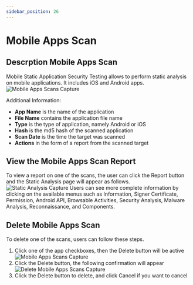 ```yaml
---
sidebar_position: 26
---
```


# Mobile Apps Scan

## Descrption Mobile Apps Scan
Mobile Static Application Security Testing allows to perform static analysis on mobile applications. It includes iOS and Android apps.
![Mobile Apps Scans Capture](/img/capture/mobile-apps-scans.png)

Additional Information:
- **App Name** is the name of the application 
- **File Name** contains the application file name 
- **Type** is the type of application, namely Android or iOS 
- **Hash** is the md5 hash of the scanned application 
- **Scan Date** is the time the target was scanned 
- **Actions** in the form of a report from the scanned target

## View the Mobile Apps Scan Report

To view a report on one of the scans, the user can click the Report button and the Static Analysis page will appear as follows.
![Static Analysis Capture](/img/capture/static-analysis.png)
Users can see more complete information by clicking on the available menus such as Information, Signer Certificate, Permission, Android API, Browsable Activities, Security Analysis, Malware Analysis, Reconnaissance, and Components.

## Delete Mobile Apps Scan
To delete one of the scans, users can follow these steps.
1. Click one of the app checkboxes, then the Delete button will be active
   ![Mobile Apps Scans Capture](/img/capture/mobile-apps-scans.png)
2. Click the Delete button, the following confirmation will appear
   ![Delete Mobile Apps Scans Capture](/img/capture/delete-mobile-apps-scans.png)
3. Click the Delete button to delete, and click Cancel if you want to cancel
